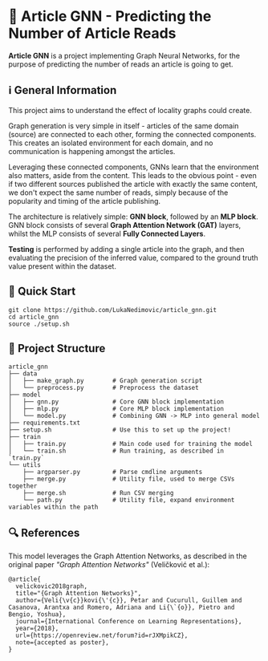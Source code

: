 <h1>📝 Article GNN - Predicting the Number of Article Reads </h1>

<b>Article GNN</b> is a project implementing Graph Neural Networks, for the purpose of predicting the number of reads an article is going to get. 

<h2> ℹ️ General Information </h2>

This project aims to understand the effect of locality graphs could create.

Graph generation is very simple in itself - articles of the same domain (source) are connected to each other, forming the connected components. This creates an isolated environment for each domain, and no communication is happening amongst the articles.

Leveraging these connected components, GNNs learn that the environment also matters, aside from the content. This leads to the obvious point - even if two different sources published the article with exactly the same content, we don't expect the same number of reads, simply because of the popularity and timing of the article publishing.

The architecture is relatively simple: <b>GNN block</b>, followed by an <b>MLP block</b>. <br/>
GNN block consists of several <b>Graph Attention Network (GAT)</b> layers, whilst the MLP consists of several <b>Fully Connected Layers</b>.

<b>Testing</b> is performed by adding a single article into the graph, and then evaluating the precision of the inferred value, compared to the ground truth value present within the dataset.

<h2> 🚀 Quick Start </h2>
<pre>
<code>git clone https://github.com/LukaNedimovic/article_gnn.git
cd article_gnn
source ./setup.sh</code></pre>

<h2> 📁 Project Structure </h2>
<pre><code>article_gnn
├── data
│   ├── make_graph.py        # Graph generation script  
│   └── preprocess.py        # Preprocess the dataset
├── model
│   ├── gnn.py               # Core GNN block implementation
│   ├── mlp.py               # Core MLP block implementation
│   └── model.py             # Combining GNN -> MLP into general model
├── requirements.txt        
├── setup.sh                 # Use this to set up the project!      
├── train
│   ├── train.py             # Main code used for training the model
│   └── train.sh             # Run training, as described in `train.py`
└── utils
    ├── argparser.py         # Parse cmdline arguments
    ├── merge.py             # Utility file, used to merge CSVs together
    ├── merge.sh             # Run CSV merging
    └── path.py              # Utility file, expand environment variables within the path</code></pre>

<h2> 🔍 References </h2>
This model leverages the Graph Attention Networks, as described in the original paper <i>"Graph Attention Networks"</i> (Veličković et al.):
<pre><code>@article{
  velickovic2018graph,
  title="{Graph Attention Networks}",
  author={Veli{\v{c}}kovi{\'{c}}, Petar and Cucurull, Guillem and Casanova, Arantxa and Romero, Adriana and Li{\`{o}}, Pietro and Bengio, Yoshua},
  journal={International Conference on Learning Representations},
  year={2018},
  url={https://openreview.net/forum?id=rJXMpikCZ},
  note={accepted as poster},
}</code></pre>
